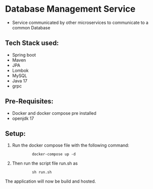 # Database Management Service

- Service communicated by other microservices to communicate to a common Database

## Tech Stack used:
- Spring boot
- Maven
- JPA
- Lombok
- MySQL
- Java 17
- grpc

## Pre-Requisites:

- Docker and docker compose pre installed
- openjdk 17

## Setup:

1. Run the docker compose file with the following command:
                
                docker-compose up -d
                
2. Then run the script file run.sh as

                sh run.sh

The application will now be build and hosted.
                

